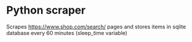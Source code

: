 # Python scraper

Scrapes https://www.shop.com/search/ pages and stores items in sqlite database every 60 minutes (sleep_time variable)